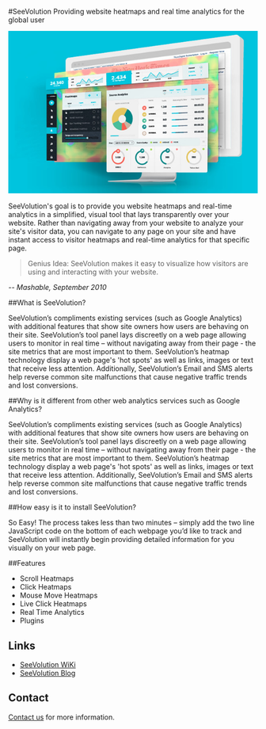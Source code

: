 #SeeVolution
Providing website heatmaps and real time analytics for the global user

![SeeVolution Heatmap](/public/images/SeeVo-Heatmap.jpg)

SeeVolution's goal is to provide you website heatmaps and real-time analytics in a simplified, visual tool that lays transparently over your website. Rather than navigating away from your website to analyze your site's visitor data, you can navigate to any page on your site and have instant access to visitor heatmaps and real-time analytics for that specific page.


> Genius Idea: SeeVolution makes it easy to visualize how visitors are using and interacting with your website.

<cite> -- Mashable, September 2010</cite>



##What is SeeVolution?

SeeVolution’s compliments existing services (such as Google Analytics) with additional features that show site owners how users are behaving on their site. SeeVolution’s tool panel lays discreetly on a web page allowing users to monitor in real time – without navigating away from their page - the site metrics that are most important to them. SeeVolution’s heatmap technology display a web page's 'hot spots' as well as links, images or text that receive less attention. Additionally, SeeVolution’s Email and SMS alerts help reverse common site malfunctions that cause negative traffic trends and lost conversions.

##Why is it different from other web analytics services such as Google Analytics?

SeeVolution’s compliments existing services (such as Google Analytics) with additional features that show site owners how users are behaving on their site. SeeVolution’s tool panel lays discreetly on a web page allowing users to monitor in real time – without navigating away from their page - the site metrics that are most important to them. SeeVolution’s heatmap technology display a web page's 'hot spots' as well as links, images or text that receive less attention. Additionally, SeeVolution’s Email and SMS alerts help reverse common site malfunctions that cause negative traffic trends and lost conversions.

##How easy is it to install SeeVolution?

So Easy! The process takes less than two minutes – simply add the two line JavaScript code on the bottom of each webpage you’d like to track and SeeVolution will instantly begin providing detailed information for you visually on your web page.

##Features

* Scroll Heatmaps
* Click Heatmaps
* Mouse Move Heatmaps
* Live Click Heatmaps
* Real Time Analytics
* Plugins

## Links

- [SeeVolution WiKi](http://wiki.seevolution.com/index.php/FAQ)
- [SeeVolution Blog](https://www.seevolution.com/blog/)

## Contact

[Contact us](https://www.seevolution.com/contact) for more information.